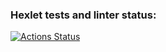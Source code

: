 ### Hexlet tests and linter status:
[![Actions Status](https://github.com/SvetlanaZinovkina/fullstack-javascript-project-12/actions/workflows/hexlet-check.yml/badge.svg)](https://github.com/SvetlanaZinovkina/fullstack-javascript-project-12/actions)